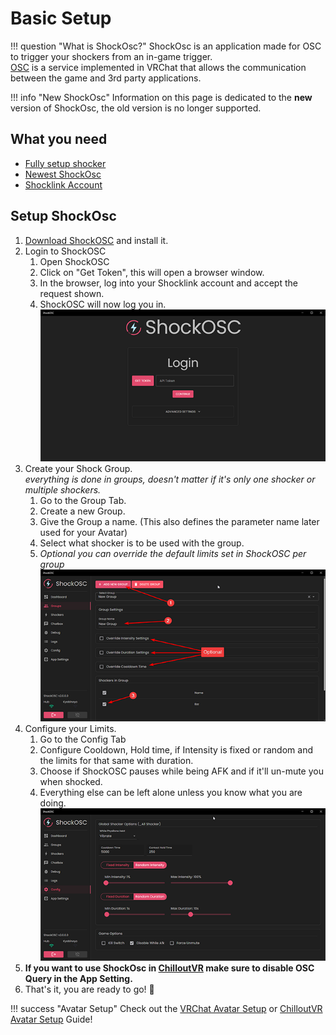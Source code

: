 # Basic Setup

!!! question "What is ShockOsc?"
    ShockOsc is an application made for OSC to trigger your shockers from an in-game trigger.  
    [OSC](https://docs.vrchat.com/docs/osc-overview) is a service implemented in VRChat that allows the communication between the game and 3rd party applications.

!!! info "New ShockOsc"
    Information on this page is dedicated to the **new** version of ShockOsc, the old version is no longer supported.

## What you need

- [Fully setup shocker](openshock-first-setup.md)
- [Newest ShockOsc](https://github.com/OpenShock/ShockOsc/releases)
- [Shocklink Account](https://shocklink.net/)

## Setup ShockOsc

1. [Download ShockOSC](https://github.com/OpenShock/ShockOsc/releases) and install it.
2. Login to ShockOSC
    1. Open ShockOSC
    2. Click on "Get Token", this will open a browser window.
    3. In the browser, log into your Shocklink account and accept the request shown.
    4. ShockOSC will now log you in.
    ![LogIn](../static/guides/shockosc/NewShockOSC-LogIn.png)
3. Create your Shock Group.  
*everything is done in groups, doesn't matter if it's only one shocker or multiple shockers.*  
    1. Go to the Group Tab.
    2. Create a new Group.
    3. Give the Group a name. (This also defines the parameter name later used for your Avatar)  
    4. Select what shocker is to be used with the group.  
    5. *Optional you can override the default limits set in ShockOSC per group*
    ![Group Setup](../static/guides/shockosc/NewShockOSC-GroupSetup.png)  
4. Configure your Limits.
    1. Go to the Config Tab
    2. Configure Cooldown, Hold time, if Intensity is fixed or random and the limits for that same with duration.
    3. Choose if ShockOSC pauses while being AFK and if it'll un-mute you when shocked.
    4. Everything else can be left alone unless you know what you are doing.  
    ![Config](../static/guides/shockosc/NewShockOSC_Config.png)
5. **If you want to use ShockOsc in [ChilloutVR](https://store.steampowered.com/app/661130/ChilloutVR/) make sure to disable OSC Query in the App Setting.**
6. That's it, you are ready to go! 🎉

!!! success "Avatar Setup"
    Check out the [VRChat Avatar Setup](shockosc-avatar-setup-vrc.md) or [ChilloutVR Avatar Setup](shockosc-avatar-setup-cvr.md) Guide!  
